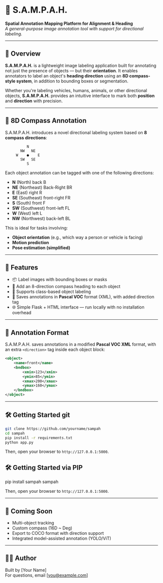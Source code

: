 # 🧭 S.A.M.P.A.H.

**Spatial Annotation Mapping Platform for Alignment & Heading**  
*A general-purpose image annotation tool with support for directional labeling.*

---

## 📝 Overview

**S.A.M.P.A.H.** is a lightweight image labeling application built for annotating not just the presence of objects — but their **orientation**. It enables annotators to label an object's **heading direction** using an **8D compass-style system**, in addition to bounding boxes or segmentation.

Whether you're labeling vehicles, humans, animals, or other directional objects, **S.A.M.P.A.H.** provides an intuitive interface to mark both **position** and **direction** with precision.

---

## 🧭 8D Compass Annotation

S.A.M.P.A.H. introduces a novel directional labeling system based on **8 compass directions**:

```
          N
       NW   NE
     W    ●    E
       SW   SE
          S
```

Each object annotation can be tagged with one of the following directions:

- **N** (North) back B
- **NE** (Northeast) Back-Right BR
- **E** (East) right R
- **SE** (Southeast) front-right FR
- **S** (South) front F
- **SW** (Southwest) front-left FL
- **W** (West) left L
- **NW** (Northwest) back-left BL

This is ideal for tasks involving:
- **Object orientation** (e.g., which way a person or vehicle is facing)
- **Motion prediction**
- **Pose estimation (simplified)**

---

## 🚀 Features

- 📦 Label images with bounding boxes or masks
- 🧭 Add an 8-direction compass heading to each object
- 🧠 Supports class-based object labeling
- 💾 Saves annotations in **Pascal VOC** format (XML), with added direction tag
- 🌐 Simple Flask + HTML interface — run locally with no installation overhead

---

## 📂 Annotation Format

S.A.M.P.A.H. saves annotations in a modified **Pascal VOC XML** format, with an extra `<direction>` tag inside each object block:
```xml
<object>
    <name>front</name>
    <bndbox>
        <xmin>123</xmin>
        <ymin>85</ymin>
        <xmax>200</xmax>
        <ymax>160</ymax>
    </bndbox>
</object>
```
---

## 🛠️ Getting Started git

```bash
git clone https://github.com/yourname/sampah
cd sampah
pip install -r requirements.txt
python app.py
```

Then, open your browser to `http://127.0.0.1:5000`.


## 🛠️ Getting Started via PIP
pip install sampah
sampah

Then, open your browser to `http://127.0.0.1:5000`.

---

## 🔮 Coming Soon

- Multi-object tracking
- Custom compass (16D ~ Deg)
- Export to COCO format with direction support
- Integrated model-assisted annotation (YOLO/ViT)

---
## 🧑‍💻 Author

Built by [Your Name]  
For questions, email [you@example.com]
